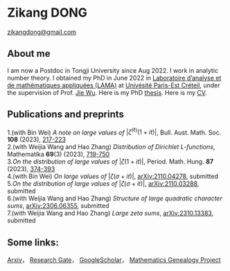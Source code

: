 # Zikang DONG

zikangdong@gmail.com

## About me
I am now a Postdoc in Tongji University since Aug 2022. I work in analytic number theory. I obtained my PhD in June 2022 in [Laboratoire d’analyse et de mathématiques appliquées (LAMA)](https://lama.u-pem.fr/) at [Univésité Paris-Est Créteil](https://www.u-pec.fr/), under the supervision of Prof. [Jie Wu](https://lama.u-pem.fr/membres/wu.jie). Here is my PhD [thesis](https://www.theses.fr/s211943). Here is my [CV](https://github.com/zikangdong/zikangdong.github.io/blob/gh-pages/CV-en.pdf).

 
## Publications and preprints
1.(with Bin Wei) *A note on large values of* $|\zeta^{(\ell)}(1+it)|$, Bull. Aust. Math. Soc. **108** (2023), [217-223](https://doi.org/10.1017/S0004972722001605)   
2.(with Weijia Wang and Hao Zhang) *Distribution of Dirichlet L-functions*,  Mathematika **69**(3) (2023), [719-750](https://doi.org/10.1112/mtk.12205)    
3.*On the distribution of large values of* $|\zeta(1+it)|$, Period. Math. Hung. **87** (2023), [374-393](https://doi.org/10.1007/s10998-023-00522-9)  
4.(with Bin Wei) *On large values of* $|\zeta(\sigma+it)|$, [arXiv:2110.04278](https://arxiv.org/abs/2110.04278), submitted   
5.*On the distribution of large values of* $|\zeta(\sigma+it)|$, [arXiv:2110.03288](https://arxiv.org/abs/2110.03288), submitted  
6.(with Weijia Wang and Hao Zhang) *Structure of large quadratic character sums*, [arXiv:2306.06355](https://arxiv.org/abs/2306.06355),  submitted  
7.(with Weijia Wang and Hao Zhang) *Large zeta sums*, [arXiv:2310.13383](https://arxiv.org/abs/2310.13383), submitted  



## Some links: 
[Arxiv](https://arxiv.org/search/?query=zikang+dong&searchtype=all&abstracts=show&order=-announced_date_first&size=50)， [Research Gate](https://www.researchgate.net/profile/Zikang-Dong)， [GoogleScholar](https://scholar.google.com/citations?hl=zh-CN&user=HSSpfrEAAAAJ)， [Mathematics Genealogy Project](https://www.mathgenealogy.org/id.php?id=294426)
